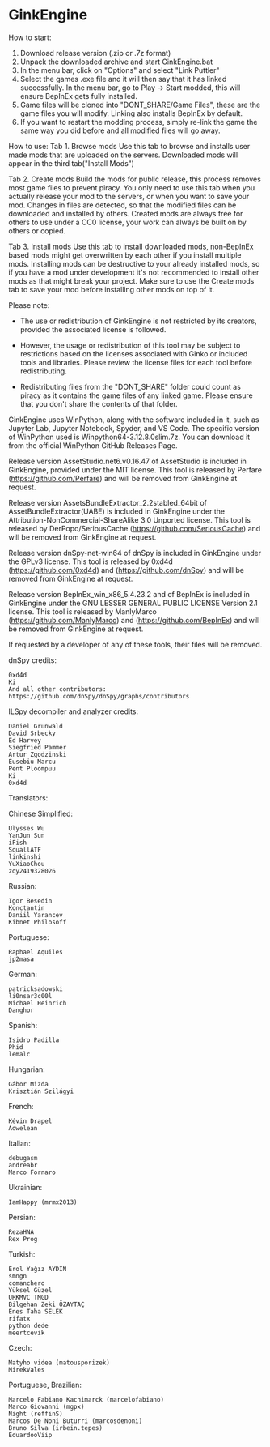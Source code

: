 # GinkEngine
How to start:
1. Download release version (.zip or .7z format)
2. Unpack the downloaded archive and start GinkEngine.bat
3. In the menu bar, click on "Options" and select "Link Puttler"
4. Select the games .exe file and it will then say that it has linked successfully. In the menu bar, go to Play -> Start modded, this will ensure BepInEx gets fully installed.
5. Game files will be cloned into "DONT_SHARE/Game Files", these are the game files you will modify. Linking also installs BepInEx by default.
6. If you want to restart the modding process, simply re-link the game the same way you did before and all modified files will go away.

How to use:
Tab 1. Browse mods
    Use this tab to browse and installs user made mods that are uploaded on the servers. Downloaded mods will appear in the third tab("Install Mods")

Tab 2. Create mods
    Build the mods for public release, this process removes most game files to prevent piracy. You only need to use this tab when you actually release your mod to the servers, or when you want to save your mod. Changes in files are detected, so that the modified files can be downloaded and installed by others. Created mods are always free for others to use under a CC0 license, your work can always be built on by others or copied. 

Tab 3. Install mods
    Use this tab to install downloaded mods, non-BepInEx based mods might get overwritten by each other if you install multiple mods. Installing mods can be destructive to your already installed mods, so if you have a mod under development it's not recommended to install other mods as that might break your project. Make sure to use the Create mods tab to save your mod before installing other mods on top of it. 



Please note:

- The use or redistribution of GinkEngine is not restricted by its creators, provided the associated license is followed.

- However, the usage or redistribution of this tool may be subject to restrictions based on the licenses associated with Ginko or included tools and libraries. Please review the license files for each tool before redistributing.

- Redistributing files from the "DONT_SHARE" folder could count as piracy as it contains the game files of any linked game. Please ensure that you don't share the contents of that folder.  


GinkEngine uses WinPython, along with the software included in it, such as Jupyter Lab, Jupyter Notebook, Spyder, and VS Code. The specific version of WinPython used is Winpython64-3.12.8.0slim.7z. You can download it from the official WinPython GitHub Releases Page.



Release version AssetStudio.net6.v0.16.47 of AssetStudio is included in GinkEngine, provided under the MIT license. This tool is released by Perfare (https://github.com/Perfare) and will be removed from GinkEngine at request.

Release version AssetsBundleExtractor_2.2stabled_64bit of AssetBundleExtractor(UABE) is included in GinkEngine under the Attribution-NonCommercial-ShareAlike 3.0 Unported license. This tool is released by DerPopo/SeriousCache (https://github.com/SeriousCache) and will be removed from GinkEngine at request. 

Release version dnSpy-net-win64 of dnSpy is included in GinkEngine under the GPLv3 license. This tool is released by 0xd4d (https://github.com/0xd4d) and (https://github.com/dnSpy) and will be removed from GinkEngine at request.

Release version BepInEx_win_x86_5.4.23.2 and  of BepInEx is included in GinkEngine under the GNU LESSER GENERAL PUBLIC LICENSE Version 2.1 license. This tool is released by ManlyMarco (https://github.com/ManlyMarco) and (https://github.com/BepInEx) and will be removed from GinkEngine at request.

If requested by a developer of any of these tools, their files will be removed. 



dnSpy credits:

	0xd4d
	Ki
	And all other contributors: https://github.com/dnSpy/dnSpy/graphs/contributors

ILSpy decompiler and analyzer credits:

	Daniel Grunwald
	David Srbecky
	Ed Harvey
	Siegfried Pammer
	Artur Zgodzinski
	Eusebiu Marcu
	Pent Ploompuu
	Ki
	0xd4d


Translators:

Chinese Simplified:

	Ulysses Wu
	YanJun Sun
	iFish
	SquallATF
	linkinshi
	YuXiaoChou
	zqy2419328026

Russian:

	Igor Besedin
	Konctantin
	Daniil Yarancev
	Kibnet Philosoff

Portuguese:

	Raphael Aquiles
	jp2masa

German:

	patricksadowski
	li0nsar3c00l
	Michael Heinrich
	Danghor

Spanish:

	Isidro Padilla
	Phid
	lemalc

Hungarian:

	Gábor Mizda
	Krisztián Szilágyi

French:

	Kévin Drapel
	Adwelean

Italian:

	debugasm
	andreabr
	Marco Fornaro

Ukrainian:

	IamHappy (mrmx2013)

Persian:

	RezaHNA
	Rex Prog

Turkish:

	Erol Yağız AYDIN
	smngn
	comanchero
	Yüksel Güzel
	URKMVC TMGD
	Bilgehan Zeki ÖZAYTAÇ
	Enes Taha SELEK
	rifatx
	python dede
	meertcevik

Czech:

	Matyho videa (matousporizek)
	MirekVales

Portuguese, Brazilian:

	Marcelo Fabiano Kachimarck (marcelofabiano)
	Marco Giovanni (mgpx)
	Night (reffinS)
	Marcos De Noni Buturri (marcosdenoni)
	Bruno Silva (irbein.tepes)
	EduardooViip